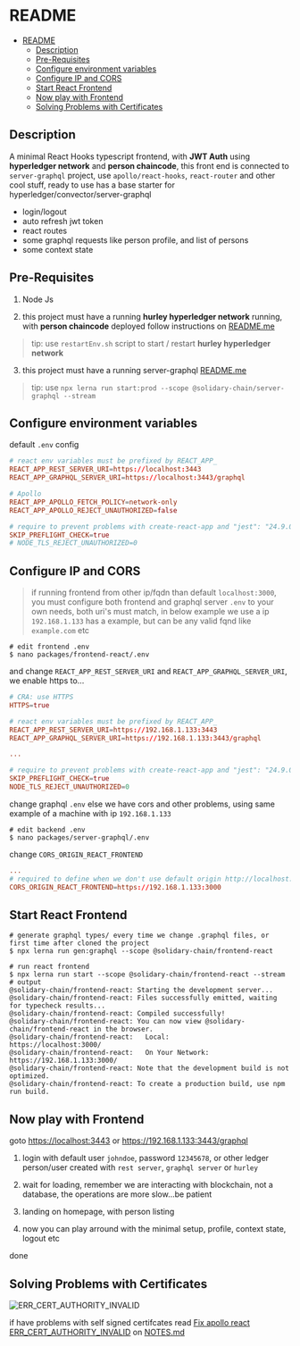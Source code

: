# README

- [README](#readme)
  - [Description](#description)
  - [Pre-Requisites](#pre-requisites)
  - [Configure environment variables](#configure-environment-variables)
  - [Configure IP and CORS](#configure-ip-and-cors)
  - [Start React Frontend](#start-react-frontend)
  - [Now play with Frontend](#now-play-with-frontend)
  - [Solving Problems with Certificates](#solving-problems-with-certificates)

## Description

A minimal React Hooks typescript frontend, with **JWT Auth** using **hyperledger network** and **person chaincode**, this front end is connected to  `server-graphql` project, use `apollo/react-hooks`, `react-router` and other cool stuff, ready to use has a base starter for hyperledger/convector/server-graphql

- login/logout
- auto refresh jwt token
- react routes
- some graphql requests like person profile, and list of persons
- some context state

## Pre-Requisites

1. Node Js

2. this project must have a running **hurley hyperledger network** running, with **person chaincode** deployed follow instructions on [README.me](../../README.md)

> tip: use `restartEnv.sh` script to start / restart **hurley hyperledger network**

3. this project must have a running server-graphql [README.me](../server-graphql/README.md)

> tip: use `npx lerna run start:prod --scope @solidary-chain/server-graphql --stream`

## Configure environment variables

default `.env` config

```conf
# react env variables must be prefixed by REACT_APP_
REACT_APP_REST_SERVER_URI=https://localhost:3443
REACT_APP_GRAPHQL_SERVER_URI=https://localhost:3443/graphql

# Apollo
REACT_APP_APOLLO_FETCH_POLICY=network-only
REACT_APP_APOLLO_REJECT_UNAUTHORIZED=false

# require to prevent problems with create-react-app and "jest": "24.9.0"
SKIP_PREFLIGHT_CHECK=true
# NODE_TLS_REJECT_UNAUTHORIZED=0
```

## Configure IP and CORS

> if running frontend from other ip/fqdn than default `localhost:3000`, you must configure both frontend and graphql server `.env` to your own needs, both uri's must match, in below example we use a ip `192.168.1.133` has a example, but can be any valid fqnd like `example.com` etc

```shell
# edit frontend .env
$ nano packages/frontend-react/.env
```

and change `REACT_APP_REST_SERVER_URI` and `REACT_APP_GRAPHQL_SERVER_URI`, we enable https to...

```conf
# CRA: use HTTPS
HTTPS=true

# react env variables must be prefixed by REACT_APP_
REACT_APP_REST_SERVER_URI=https://192.168.1.133:3443
REACT_APP_GRAPHQL_SERVER_URI=https://192.168.1.133:3443/graphql

...

# require to prevent problems with create-react-app and "jest": "24.9.0"
SKIP_PREFLIGHT_CHECK=true
NODE_TLS_REJECT_UNAUTHORIZED=0
```

change graphql `.env` else we have cors and other problems, using same example of a machine with ip `192.168.1.133`

```shell
# edit backend .env
$ nano packages/server-graphql/.env
```

change `CORS_ORIGIN_REACT_FRONTEND`

```conf
...
# required to define when we don't use default origin http://localhost:3000
CORS_ORIGIN_REACT_FRONTEND=https://192.168.1.133:3000
```

## Start React Frontend

```shell
# generate graphql types/ every time we change .graphql files, or first time after cloned the project
$ npx lerna run gen:graphql --scope @solidary-chain/frontend-react

# run react frontend
$ npx lerna run start --scope @solidary-chain/frontend-react --stream
# output
@solidary-chain/frontend-react: Starting the development server...
@solidary-chain/frontend-react: Files successfully emitted, waiting for typecheck results...
@solidary-chain/frontend-react: Compiled successfully!
@solidary-chain/frontend-react: You can now view @solidary-chain/frontend-react in the browser.
@solidary-chain/frontend-react:   Local:            https://localhost:3000/
@solidary-chain/frontend-react:   On Your Network:  https://192.168.1.133:3000/
@solidary-chain/frontend-react: Note that the development build is not optimized.
@solidary-chain/frontend-react: To create a production build, use npm run build.
```

## Now play with Frontend

goto <https://localhost:3443> or <https://192.168.1.133:3443/graphql>

1. login with default user `johndoe`, password `12345678`, or other ledger person/user created with `rest server`, `graphql server` or `hurley`

2. wait for loading, remember we are interacting with blockchain, not a database, the operations are more slow...be patient

3. landing on homepage, with person listing

4. now you can play arround with the minimal setup, profile, context state, logout etc

done

## Solving Problems with Certificates

![ERR_CERT_AUTHORITY_INVALID](assets/images/020.png)

if have problems with self signed certifcates read [Fix apollo react ERR_CERT_AUTHORITY_INVALID](NOTES.md#fix-apollo-react-errcertauthorityinvalid) on [NOTES.md](NOTES.md)
